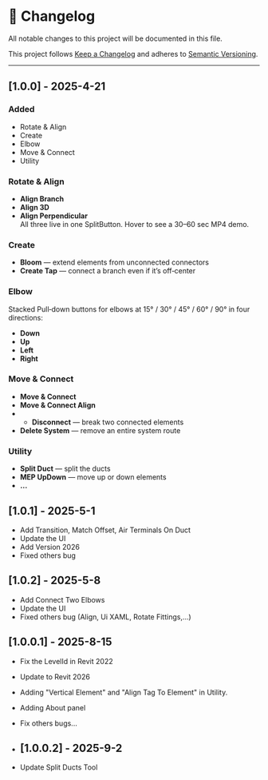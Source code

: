 # 📄 Changelog

All notable changes to this project will be documented in this file.

This project follows [Keep a Changelog](https://keepachangelog.com/en/1.0.0/) and adheres to [Semantic Versioning](https://semver.org/).

---

## [1.0.0] - 2025-4-21

### Added
- Rotate & Align
- Create
- Elbow
- Move & Connect
- Utility

### Rotate & Align
- **Align Branch**  
- **Align 3D**  
- **Align Perpendicular**  
All three live in one SplitButton. Hover to see a 30–60 sec MP4 demo.

### Create
- **Bloom** — extend elements from unconnected connectors  
- **Create Tap** — connect a branch even if it’s off‑center  

### Elbow
Stacked Pull‑down buttons for elbows at 15° / 30° / 45° / 60° / 90° in four directions:  
- **Down**  
- **Up**  
- **Left**  
- **Right**  

### Move & Connect
- **Move & Connect**  
- **Move & Connect Align**
- - **Disconnect** — break two connected elements  
- **Delete System** — remove an entire system route  

### Utility
- **Split Duct** — split the ducts
- **MEP UpDown** — move up or down elements
- **...**


## [1.0.1] - 2025-5-1
- Add Transition, Match Offset, Air Terminals On Duct
- Update the UI
- Add Version 2026
- Fixed others bug

## [1.0.2] - 2025-5-8
- Add Connect Two Elbows
- Update the UI
- Fixed others bug (Align, Ui XAML, Rotate Fittings,...)

## [1.0.0.1] - 2025-8-15
- Fix the LevelId in Revit 2022
- Update to Revit 2026
- Adding "Vertical Element" and "Align Tag To Element" in Utility.
- Adding About panel
- Fix others bugs...

- ## [1.0.0.2] - 2025-9-2
- Update Split Ducts Tool
